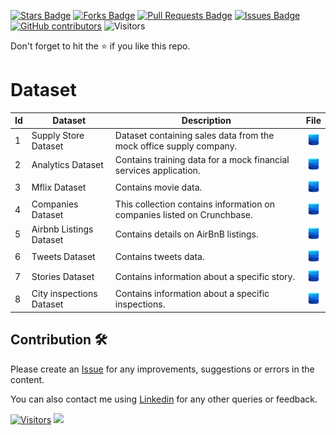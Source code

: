 <a href="https://github.com/drshahizan/dataset/stargazers"><img src="https://img.shields.io/github/stars/drshahizan/dataset" alt="Stars Badge"/></a>
<a href="https://github.com/drshahizan/dataset/network/members"><img src="https://img.shields.io/github/forks/drshahizan/dataset" alt="Forks Badge"/></a>
<a href="https://github.com/drshahizan/dataset/pulls"><img src="https://img.shields.io/github/issues-pr/drshahizan/dataset" alt="Pull Requests Badge"/></a>
<a href="https://github.com/drshahizan/dataset/issues"><img src="https://img.shields.io/github/issues/drshahizan/dataset" alt="Issues Badge"/></a>
<a href="https://github.com/drshahizan/dataset/graphs/contributors"><img alt="GitHub contributors" src="https://img.shields.io/github/contributors/drshahizan/dataset?color=2b9348"></a>
![Visitors](https://api.visitorbadge.io/api/visitors?path=https%3A%2F%2Fgithub.com%2Fdrshahizan%2Fdataset&labelColor=%23d9e3f0&countColor=%23697689&style=flat)

Don't forget to hit the :star: if you like this repo.

# Dataset

| Id | Dataset | Description | File |
|----|---------|-------------|:------:|
| 1  | Supply Store Dataset | Dataset containing sales data from the mock office supply company. | <a href="01-sales" ><img src="../images/dataset.png" width="24px" height="24px"></a> |
| 2  | Analytics Dataset | Contains training data for a mock financial services application. | <a href="/02-analytics" ><img src="../images/dataset.png" width="24px" height="24px"></a> |
| 3  | Mflix Dataset | Contains movie data. | <a href="/03-movie" ><img src="../images/dataset.png" width="24px" height="24px"></a> |
| 4  | Companies Dataset | This collection contains information on companies listed on Crunchbase. | <a href="/04-training" ><img src="../images/dataset.png" width="24px" height="24px"></a> |
| 5  | Airbnb Listings Dataset | Contains details on AirBnB listings. | <a href="/05-airbnb" ><img src="../images/dataset.png" width="24px" height="24px"></a> |
| 6  | Tweets Dataset | Contains tweets data. | <a href="/06-tweets" ><img src="../images/dataset.png" width="24px" height="24px"></a> |
| 7  | Stories Dataset | Contains information about a specific story.  | <a href="/07-stories" ><img src="../images/dataset.png" width="24px" height="24px"></a> |
| 8  | City inspections Dataset | Contains information about a specific inspections.  | <a href="/08-city_inspections" ><img src="../images/dataset.png" width="24px" height="24px"></a> |

## Contribution 🛠️
Please create an [Issue](https://github.com/drshahizan/Python_EDA/issues) for any improvements, suggestions or errors in the content.

You can also contact me using [Linkedin](https://www.linkedin.com/in/drshahizan/) for any other queries or feedback.

[![Visitors](https://api.visitorbadge.io/api/visitors?path=https%3A%2F%2Fgithub.com%2Fdrshahizan&labelColor=%23697689&countColor=%23555555&style=plastic)](https://visitorbadge.io/status?path=https%3A%2F%2Fgithub.com%2Fdrshahizan)
![](https://hit.yhype.me/github/profile?user_id=81284918)

